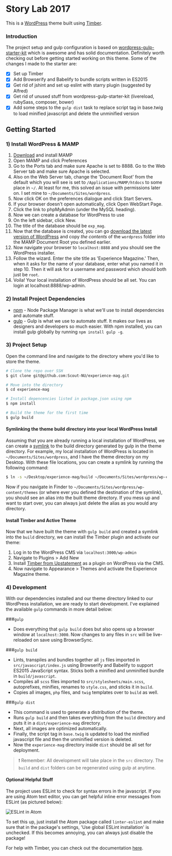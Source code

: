 # Story Lab 2017

This is a [WordPress](https://wordpress.org/) theme built using [Timber](https://www.upstatement.com/timber/).

### Introduction

The project setup and gulp configuration is based on [wordpress-gulp-starter-kit](https://github.com/synapticism/wordpress-gulp-starter-kit) which is awesome and has solid documentation. Definitely worth checking out before getting started working on this theme. Some of the changes I made to the starter are:

- [x] Set up Timber
- [x] Add Browserify and Babelify to bundle scripts written in ES2015
- [x] Get rid of jshint and set up eslint with starry plugin (suggested by Alfred)
- [x] Get rid of unused stuff from wordpress-gulp-starter-kit (livereload, rubySass, composer, bower)
- [x] Add some steps to the `gulp dist` task to replace script tag in base.twig to load minified javascript and delete the unminified version

## Getting Started

### 1) Install WordPress & MAMP

1. [Download](https://www.mamp.info/en/) and install MAMP
2. Open MAMP and click Preferences
3. Go to the Ports tab and make sure Apache is set to 8888. Go to the Web Server tab and make sure Apache is selected.
4. Also on the Web Server tab, change the 'Document Root' from the default which you will see is set to `/Applications/MAMP/htdocs` to some place in `~/`. At least for me, this solved an issue with permissions later on. I set mine to `~/Documents/Sites/wordpress`.
5. Now click OK on the preferences dialogue and click Start Servers.
6. If your browser doesn't open automatically, click Open WebStart Page.
7. Click the link to phpMyAdmin (under the MySQL heading).
8. Now we can create a database for WordPress to use
9. On the left sidebar, click New.
10. The title of the database should be `exp_mag`.
11. Now that the database is created, you can go [download the latest version of WordPress](https://wordpress.org/) and copy _the contents_ of the `wordpress` folder into the MAMP Document Root you defined earlier.
12. Now navigate your browser to `localhost:8888` and you should see the WordPress installer.
13. Follow the wizard. Enter the site title as 'Experience Magazine.' Then, when it asks for the name of your database, enter what you named it in step 10. Then it will ask for a username and password which should both just be `root`.
14. Voila! Your local installation of WordPress should be all set. You can login at localhost:8888/wp-admin.


### 2) Install Project Dependencies

- [npm](https://www.npmjs.com/) - Node Package Manager is what we'll use to install dependencies and automate stuff.
- [gulp](http://gulpjs.com/) - Gulp is what we use to automate stuff. It makes our lives as designers and developers so much easier. With npm installed, you can install gulp globally by running `npm install gulp -g`.

### 3) Project Setup
Open the command line and navigate to the directory where you'd like to store the theme.
```bash
# Clone the repo over SSH
$ git clone git@github.com:Scout-NU/experience-mag.git

# Move into the directory
$ cd experience-mag

# Install depencencies listed in package.json using npm
$ npm install

# Build the theme for the first time
$ gulp build
```

#### Symlinking the theme build directory into your local WordPress Install

Assuming that you are already running a local installation of WordPress, we can create a [symlink](https://en.wikipedia.org/wiki/Symbolic_link) to the build directory generated by gulp in the theme directory. For example, my local installation of WordPress is located in `~/Documents/Sites/wordpress`, and I have the theme directory on my Desktop. With these file locations, you can create a symlink by running the following command:

```bash
$ ln -s ~/Desktop/experience-mag/build ~/Documents/Sites/wordpress/wp-content/themes/experience-mag
```

Now if you navigate in Finder to `~/Documents/Sites/wordpress/wp-content/themes` (or where ever you defined the destination of the symlink), you should see an alias into the built theme directory. If you mess up and want to start over, you can always just delete the alias as you would any directory.

#### Install Timber and Active Theme

Now that we have built the theme with `gulp build` and created a symlink into the `build` directory, we can install the Timber plugin and activate our theme:

1. Log in to the WordPress CMS via `localhost:3000/wp-admin`
2. Navigate to Plugins > Add New
3. Install [Timber from Upstatement](https://wordpress.org/plugins/timber-library/) as a plugin on WordPress via the CMS.
4. Now navigate to Appearance > Themes and activate the Experience Magazine theme.

### 4) Development

With our dependencies installed and our theme directory linked to our WordPress installation, we are ready to start development. I've explained the available `gulp` commands in more detail below:

###`gulp`
- Does everything that `gulp build` does but also opens up a browser window at `localhost:3000`. Now changes to any files in `src` will be live-reloaded on save using BrowserSync.

###`gulp build`
- Lints, transpiles and bundles together all `js` files imported in `src/javascript/index.js` using Browserify and Babelify to support ES2015 JavaScript syntax. Sticks both a minified and unminified bundle in `build/javascript`.
- Compiles all `scss` files imported to `src/stylesheets/main.scss`, autoprefixes, minifies, renames to `style.css`, and sticks it in `build`.
- Copies all images, `php` files, and `twig` templates over to `build` as well.

###`gulp dist`
- This command is used to generate a distribution of the theme.
- Runs `gulp build` and then takes everything from the `build` directory and puts it in a `dist/experience-mag` directory.
- Next, all images are optimized automatically.
- Finally, the script tag in `base.twig` is updated to load the minified javascript file and then the unminified version is deleted.
- Now the `experience-mag` directory inside `dist` should be all set for deployment.

> :exclamation: Remember: All development will take place in the `src` directory. The `build` and `dist` folders can be regenerated using gulp at anytime.

#### Optional Helpful Stuff

The project uses ESLint to check for syntax errors in the javascript. If you are using Atom text editor, you can get helpful inline error messages from ESLint (as pictured below):

![ESLint in Atom](http://i.imgur.com/1obnhEd.png)

To set this up, just install the Atom package called `linter-eslint` and make sure that in the package's settings, 'Use global ESLint installation' is unchecked. If this becomes annoying, you can always just disable the package!

For help with Timber, you can check out the documentation [here](http://timber.github.io/timber/).

